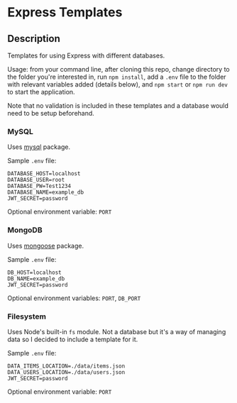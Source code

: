 # Express Templates

## Description 

Templates for using Express with different databases. 

Usage: from your command line, after cloning this repo, change directory to the folder you're interested in, run `npm install`, add a `.env` file to the folder with relevant variables added (details below), and `npm start` or `npm run dev` to start the application. 

Note that no validation is included in these templates and a database would need to be setup beforehand.

### MySQL

Uses [mysql](https://www.npmjs.com/package/mysql) package.

Sample `.env` file:
```
DATABASE_HOST=localhost
DATABASE_USER=root
DATABASE_PW=Test1234
DATABASE_NAME=example_db
JWT_SECRET=password
```
Optional environment variable: `PORT`

### MongoDB

Uses [mongoose](https://www.npmjs.com/package/mongoose) package.

Sample `.env` file:
```
DB_HOST=localhost
DB_NAME=example_db
JWT_SECRET=password
```
Optional environment variables: `PORT`, `DB_PORT`

### Filesystem

Uses Node's built-in `fs` module. Not a database but it's a way of managing data so I decided to include a template for it.

Sample `.env` file:
```
DATA_ITEMS_LOCATION=./data/items.json
DATA_USERS_LOCATION=./data/users.json
JWT_SECRET=password
```
Optional environment variable: `PORT`